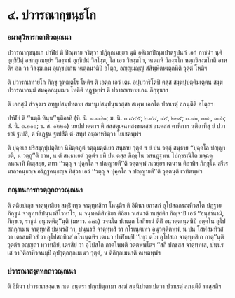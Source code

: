 <h1>๔. ปวารณากฺขนฺธโก</h1>
<h3>อผาสุวิหารกถาทิวณฺณนา</h3>
<p> ปวารณากฺขนฺธเก   ปาฬิยํ ติ ปิณฺฑาย จริตฺวา ปฎิกฺกเมยฺยฯ นฺติ อติเรกปิณฺฑปาตฐปนกํ เอกํ ภาชนํฯ นฺติ อุกฺขิปิตุํ อสกฺกุเณยฺยํฯ วิลงฺฆนํ อุกฺขิปนํ วิลโงฺฆ, โส เอว วิลงฺฆโก, หเตฺถหิ วิลงฺฆโก หตฺถวิลงฺฆโกติ อาห ติฯ อถ วา วิลงฺฆเกน อุเกฺขปเกน หเตฺถนาติปิ อโตฺถ, อญฺญมญฺญํ สํสิพฺพิตหเตฺถหีติ วุตฺตํ โหติฯ</p>


<p> ติ ปวารณาทายโก ภิกฺขุ วุฑฺฒตโร โหติฯ ติ เอตฺถ เอวํ เตน อปฺปวาริโตปิ ตสฺส สงฺฆปฺปตฺติมเตฺตน สงฺฆปวารณากมฺมํ สมคฺคกมฺมเมว โหตีติ ทฎฺฐพฺพํฯ ติ ปวารณาทายเกน ภิกฺขุนาฯ</p>


<p> ติ เอกสฺมิํ สํวจฺฉเร ลทฺธูปสมฺปทตาย สมานุปสมฺปนฺนวสฺสา สเพฺพ เอกโต ปวาเรตุํ ลภนฺตีติ อโตฺถฯ</p>


<p> ปาฬิยํ ติ ‘‘นตฺถิ ทินฺน’’นฺติอาทิ (ที. นิ. ๑.๑๗๑; ม. นิ. ๑.๔๔๕; ๒.๙๔, ๙๕, ๒๒๕; ๓.๙๑, ๑๑๖, ๑๓๖; สํ. นิ. ๓.๒๑๐; ธ. ส. ๑๒๒๑) นยปฺปวตฺตาฯ ติ สสฺสตุเจฺฉทสงฺขาตสฺส อนฺตสฺส คาหิกาฯ นฺติอาทีสุ ยํ ปวารณํ ฐเปสิ, ตํ ทิเฎฺฐน ฐเปสีติ ตํ-สทฺทํ อชฺฌาหริตฺวา โยเชตพฺพํฯ</p>


<p> ติ ปุคฺคเล ปริสงฺกุปฺปตฺติยา นิมิตฺตภูตํ วตฺถุมตฺตํเยว สนฺธาย วุตฺตํ ฯ ยํ ปน วตฺถุํ สนฺธาย ‘‘ปุคฺคโล ปญฺญายติ, น วตฺถู’’ติ อาห, น ตํ สนฺธาเยตํ วุตฺตํฯ ยทิ ปน ตสฺส ภิกฺขุโน วสนฎฺฐาเน โปกฺขรณิโต มจฺฉคฺคหณาทิ ทิเสฺสยฺย, ตทา ‘‘วตฺถุ จ ปุคฺคโล จ ปญฺญายตี’’ติ วตฺตพฺพํ ภเวยฺยฯ เตนาห ติอาทิฯ ภิกฺขุโน สรีเร มาลาคนฺธญฺจ อริฎฺฐคนฺธญฺจ ทิสฺวา เอวํ ‘‘วตฺถุ จ ปุคฺคโล จ ปญฺญายตี’’ติ วุตฺตนฺติ เวทิตพฺพํฯ</p>

</p>


<h3>ภณฺฑนการกวตฺถุกถาวณฺณนา</h3>
<p>   ติ ตติยปเกฺข จาตุทฺทสิยา สทฺธิํ เทฺว จาตุทฺทสิกา โหนฺติฯ ติ อิมินา ยถาสกํ อุโปสถกรณทิวสโต ปฎฺฐาย ภิกฺขูนํ จาตุทฺทสีปนฺนรสีโวหาโร, น จนฺทคติสิทฺธิยา ติถิยา วเสนาติ ทเสฺสติฯ กิญฺจาปิ เอวํ ‘‘อนุชานามิ, ภิกฺขเว, ราชูนํ อนุวตฺติตุ’’นฺติ (มหาว. ๑๘๖) วจนโต ปเนตฺถ โลกิยานํ ติถิํ อนุวตฺตเนฺตหิปิ อตฺตโน อุโปสถกฺกเมน จาตุทฺทสิํ ปนฺนรสิํ วา, ปนฺนรสิํ จาตุทฺทสิํ วา กโรเนฺตเหว อนุวตฺติตพฺพํ, น ปน โสฬสมทิวสํ วา เตรสมทิวสํ วา อุโปสถทิวสํ กโรเนฺตหิฯ เตเนว ปาฬิยมฺปิ ‘‘เทฺว ตโย อุโปสเถ จาตุทฺทสิเก กาตุ’’นฺติ วุตฺตํฯ อญฺญถา ทฺวาทสิยํ, เตรสิยํ วา อุโปสโถ กาตโพฺพติ วตฺตพฺพโตฯ ‘‘สกิํ ปกฺขสฺส จาตุทฺทเส, ปนฺนรเส วา’’ติอาทิวจนมฺปิ อุปวุตฺถกฺกเมเนว วุตฺตํ, น ติถิกฺกเมนาติ คเหตพฺพํฯ</p>

</p>


<h3>ปวารณาสงฺคหกถาวณฺณนา</h3>
<p> ติ อิมินา ปวารณาสงฺคเห กเต อนฺตรา ปกฺกมิตุกามา สงฺฆํ สนฺนิปาตาเปตฺวา ปวาเรตุํ ลภนฺตีติ ทเสฺสติฯ</p>

</p>

</p>





